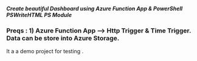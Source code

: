 ##### Create beautiful Dashboard using Azure Function App & PowerShell PSWriteHTML PS Module
### Preqs : 1) Azure Function App --> Http Trigger & Time Trigger. Data can be store into Azure Storage.

It a a demo project for testing .

